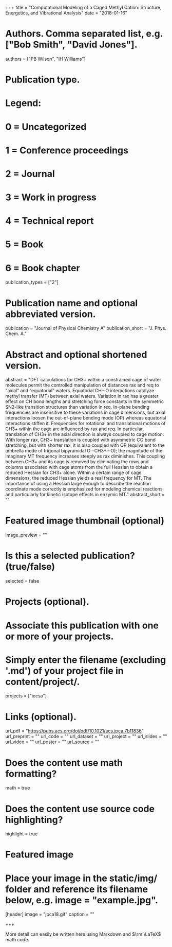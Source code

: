 +++
title = "Computational Modeling of a Caged Methyl Cation: Structure, Energetics, and Vibrational Analysis"
date = "2018-01-16"
# Authors. Comma separated list, e.g. ["Bob Smith", "David Jones"].

authors = ["PB Wilson", "IH Williams"]
# Publication type.
# Legend:
# 0 = Uncategorized
# 1 = Conference proceedings
# 2 = Journal
# 3 = Work in progress
# 4 = Technical report
# 5 = Book
# 6 = Book chapter

publication_types = ["2"]
# Publication name and optional abbreviated version.

publication = "Journal of Physical Chemistry A"
publication_short = "J. Phys. Chem. A."
# Abstract and optional shortened version.

abstract = "DFT calculations for CH3+ within a constrained cage of water molecules permit the controlled manipulation of distances rax and req to “axial” and “equatorial” waters. Equatorial CH···O interactions catalyze methyl transfer (MT) between axial waters. Variation in rax has a greater effect on CH bond lengths and stretching force constants in the symmetric SN2-like transition structures than variation in req. In-plane bending frequencies are insensitive to these variations in cage dimensions, but axial interactions loosen the out-of-plane bending mode (OP) whereas equatorial interactions stiffen it. Frequencies for rotational and translational motions of CH3+ within the cage are influenced by rax and req. In particular, translation of CH3+ in the axial direction is always coupled to cage motion. With longer rax, CH3+ translation is coupled with asymmetric CO bond stretching, but with shorter rax, it is also coupled with OP (equivalent to the umbrella mode of trigonal bipyramidal O···CH3+···O); the magnitude of the imaginary MT frequency increases steeply as rax diminishes. This coupling between CH3+ and its cage is removed by eliminating the rows and columns associated with cage atoms from the full Hessian to obtain a reduced Hessian for CH3+ alone. Within a certain range of cage dimensions, the reduced Hessian yields a real frequency for MT. The importance of using a Hessian large enough to describe the reaction coordinate mode correctly is emphasized for modeling chemical reactions and particularly for kinetic isotope effects in enzymic MT."
abstract_short = ""
# Featured image thumbnail (optional)

image_preview = ""
# Is this a selected publication? (true/false)

selected = false
# Projects (optional).
# Associate this publication with one or more of your projects.
# Simply enter the filename (excluding '.md') of your project file in content/project/.

projects = ["iecsa"]
# Links (optional).

url_pdf = "https://pubs.acs.org/doi/pdf/10.1021/acs.jpca.7b11836"
url_preprint = ""
url_code = ""
url_dataset = ""
url_project = ""
url_slides = ""
url_video = ""
url_poster = ""
url_source = ""
# Does the content use math formatting?

math = true
# Does the content use source code highlighting?

highlight = true
# Featured image
# Place your image in the static/img/ folder and reference its filename below, e.g. image = "example.jpg".
[header]
image = "jpca18.gif"
caption = ""


+++

More detail can easily be written here using Markdown and $\rm \LaTeX$ math code.
